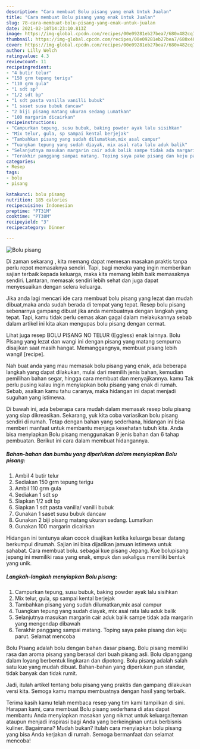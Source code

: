 ```yaml
---
description: "Cara membuat Bolu pisang yang enak Untuk Jualan"
title: "Cara membuat Bolu pisang yang enak Untuk Jualan"
slug: 78-cara-membuat-bolu-pisang-yang-enak-untuk-jualan
date: 2021-02-18T14:23:10.813Z
image: https://img-global.cpcdn.com/recipes/00e09281eb27bea7/680x482cq70/bolu-pisang-foto-resep-utama.jpg
thumbnail: https://img-global.cpcdn.com/recipes/00e09281eb27bea7/680x482cq70/bolu-pisang-foto-resep-utama.jpg
cover: https://img-global.cpcdn.com/recipes/00e09281eb27bea7/680x482cq70/bolu-pisang-foto-resep-utama.jpg
author: Lilly Welch
ratingvalue: 4.3
reviewcount: 11
recipeingredient:
- "4 butir telur"
- "150 grm tepung terigu"
- "110 grm gula"
- "1 sdt sp"
- "1/2 sdt bp"
- "1 sdt pasta vanilla vanilli bubuk"
- "1 saset susu bubuk dancaw"
- "2 biji pisang matang ukuran sedang Lumatkan"
- "100 margarin dicairkan"
recipeinstructions:
- "Campurkan tepung, susu bubuk, baking powder ayak lalu sisihkan"
- "Mix telur, gula, sp sampai kental berjejak"
- "Tambahkan pisang yang sudah dilumatkan,mix asal campur"
- "Tuangkan tepung yang sudah diayak, mix asal rata lalu aduk balik"
- "Selanjutnya masukan margarin cair aduk balik sampe tidak ada margarin yang mengendap dibawah"
- "Terakhir panggang sampai matang. Toping saya pake pisang dan keju parut. Selamat mencoba"
categories:
- Resep
tags:
- bolu
- pisang

katakunci: bolu pisang 
nutrition: 185 calories
recipecuisine: Indonesian
preptime: "PT31M"
cooktime: "PT38M"
recipeyield: "3"
recipecategory: Dinner

---
```



![Bolu pisang](https://img-global.cpcdn.com/recipes/00e09281eb27bea7/680x482cq70/bolu-pisang-foto-resep-utama.jpg)

Di zaman  sekarang , kita memang dapat memesan masakan praktis tanpa perlu repot memasaknya sendiri. Tapi, bagi mereka yang ingin memberikan sajian terbaik kepada keluarga, maka kita memang lebih baik memasaknya sendiri. Lantaran, memasak sendiri lebih sehat dan juga dapat menyesuaikan dengan selera keluarga.

Jika anda lagi mencari ide cara membuat bolu pisang yang lezat dan mudah dibuat,maka anda sudah berada di tempat yang tepat. Resep bolu pisang  sebenarnya gampang dibuat jika anda membuatnya dengan langkah yang tepat. Tapi, kamu tidak perlu cemas akan gagal dalam melakukannya 
sebab dalam artikel ini kita akan mengupas bolu pisang dengan cermat.  

Lihat juga resep BOLU PISANG NO TELUR (Eggless) enak lainnya. Bolu Pisang yang lezat dan wangi ini dengan pisang yang matang sempurna disajikan saat masih hangat. Memanggangnya, membuat pisang lebih wangi! [recipe].

Nah buat anda yang mau memasak bolu pisang yang enak, ada beberapa langkah yang dapat dilakukan, mulai dari memilih jenis bahan, kemudian pemilihan bahan segar, hingga cara membuat dan menyajikannya. kamu Tak perlu pusing kalau ingin menyiapkan bolu pisang yang enak di rumah. Sebab, asalkan kamu  tahu caranya, maka hidangan ini dapat menjadi suguhan yang istimewa.

Di bawah ini, ada beberapa cara mudah dalam memasak resep bolu pisang yang siap dikreasikan. Sekarang, yuk kita coba variasikan bolu pisang sendiri di rumah. Tetap dengan bahan yang sederhana, hidangan ini bisa memberi manfaat untuk membantu menjaga kesehatan tubuh kita. Anda bisa menyiapkan Bolu pisang menggunakan 9 jenis bahan dan 6 tahap pembuatan. Berikut ini cara dalam membuat hidangannya.

<!--inarticleads1-->

##### Bahan-bahan dan bumbu yang diperlukan dalam menyiapkan Bolu pisang:

1. Ambil 4 butir telur
1. Sediakan 150 grm tepung terigu
1. Ambil 110 grm gula
1. Sediakan 1 sdt sp
1. Siapkan 1/2 sdt bp
1. Siapkan 1 sdt pasta vanilla/ vanilli bubuk
1. Gunakan 1 saset susu bubuk dancaw
1. Gunakan 2 biji pisang matang ukuran sedang. Lumatkan
1. Gunakan 100 margarin dicairkan


Hidangan ini tentunya akan cocok disajikan ketika keluarga besar datang berkumpul dirumah. Sajian ini bisa dijadikan jamuan istimewa untuk sahabat. Cara membuat bolu. sebagai kue pisang Jepang. Kue bolupisang jepang ini memiliki rasa yang enak, empuk dan sekaligus memiliki bentuk yang unik. 

<!--inarticleads2-->

##### Langkah-langkah menyiapkan Bolu pisang:

1. Campurkan tepung, susu bubuk, baking powder ayak lalu sisihkan
1. Mix telur, gula, sp sampai kental berjejak
1. Tambahkan pisang yang sudah dilumatkan,mix asal campur
1. Tuangkan tepung yang sudah diayak, mix asal rata lalu aduk balik
1. Selanjutnya masukan margarin cair aduk balik sampe tidak ada margarin yang mengendap dibawah
1. Terakhir panggang sampai matang. Toping saya pake pisang dan keju parut. Selamat mencoba


Bolu Pisang adalah bolu dengan bahan dasar pisang. Bolu pisang memiliki rasa dan aroma pisang yang berasal dari buah pisang asli. Bolu dipanggang dalam loyang berbentuk lingkaran dan dipotong. Bolu pisang adalah salah satu kue yang mudah dibuat. Bahan-bahan yang diperlukan pun standar, tidak banyak dan tidak rumit. 

Jadi, itulah artikel tentang  bolu pisang  yang praktis dan gampang dilakukan versi kita. Semoga kamu mampu membuatnya dengan hasil yang terbaik. 

Terima kasih kamu telah membaca resep yang tim kami tampilkan di sini. Harapan kami, cara membuat  Bolu pisang sederhana di atas dapat membantu Anda menyiapkan masakan yang nikmat untuk keluarga/teman ataupun menjadi inspirasi bagi Anda yang berkeinginan untuk berbisnis kuliner. Bagaimana? Mudah bukan? Itulah cara menyiapkan bolu pisang yang bisa Anda kerjakan di rumah. Semoga bermanfaat dan selamat mencoba!

